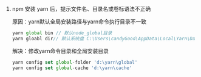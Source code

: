 1. npm 安装 yarn 后，提示文件名、目录名或卷标语法不正确

   原因：yarn默认全局安装路径与yarn命令执行目录不一致

   ```js
   yarn global bin // 默认node_global目录
   yarn gloabl dir// 默认系统盘 C:\Users\candyGood\AppData\Local\Yarn\Data\global
   ```

   解决：修改yarn命令目录和全局安装目录

   ```js
   yarn config set global-folder 'd:\yarn\global'
   yarn config set global-cache 'd:\yarn\cache'
   ```

   

